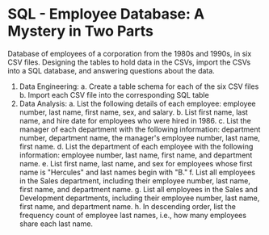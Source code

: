 # SQL - Employee Database: A Mystery in Two Parts

Database of employees of a corporation from the 1980s and 1990s, in six CSV files.
Designing the tables to hold data in the CSVs, import the CSVs into a SQL database, and answering questions about the data. 

1. Data Engineering:
  a. Create a table schema for each of the six CSV files
  b. Import each CSV file into the corresponding SQL table
3. Data Analysis:
  a. List the following details of each employee: employee number, last name, first name, sex, and salary.
  b. List first name, last name, and hire date for employees who were hired in 1986.
  c. List the manager of each department with the following information: department number, department name, the manager's employee number, last name, first name.
  d. List the department of each employee with the following information: employee number, last name, first name, and department name.
  e. List first name, last name, and sex for employees whose first name is "Hercules" and last names begin with "B."
  f. List all employees in the Sales department, including their employee number, last name, first name, and department name.
  g. List all employees in the Sales and Development departments, including their employee number, last name, first name, and department name.
  h. In descending order, list the frequency count of employee last names, i.e., how many employees share each last name.
